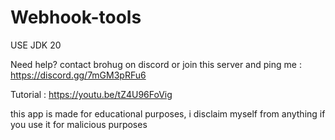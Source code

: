 # Webhook-tools
USE JDK 20

Need help? contact brohug on discord or join this server and ping me : https://discord.gg/7mGM3pRFu6

Tutorial : https://youtu.be/tZ4U96FoVig

this app is made for educational purposes, i disclaim myself from anything if you use it for malicious purposes
